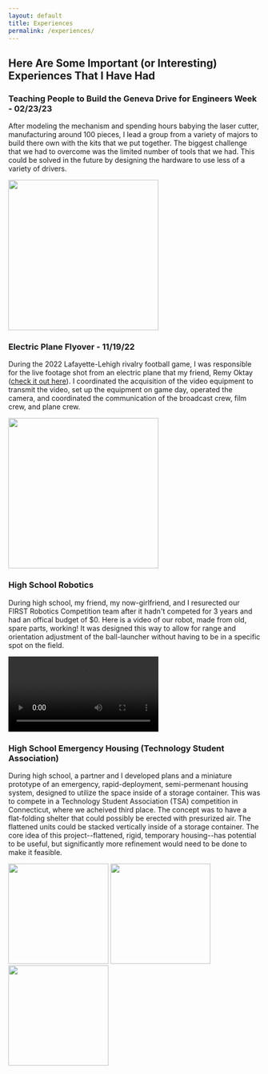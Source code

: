 ```yaml
---
layout: default
title: Experiences
permalink: /experiences/
---
```


## Here Are Some Important (or Interesting) Experiences That I Have Had

### Teaching People to Build the Geneva Drive for Engineers Week - 02/23/23

After modeling the mechanism and spending hours babying the laser cutter, manufacturing around 100 pieces, I lead a group from a variety of majors to build there own with the kits that we put together. The biggest challenge that we had to overcome was the limited number of tools that we had. This could be solved in the future by designing the hardware to use less of a variety of drivers.

<img src="https://r3dotstone.github.io/portfolio/media/genevaPeople.jpg" height="300" >

### Electric Plane Flyover - 11/19/22

During the 2022 Lafayette-Lehigh rivalry football game, I was responsible for the live footage shot from an electric plane that my friend, Remy Oktay ([check it out here](https://www.lehighvalleynews.com/school-news/higher-education/2022-11-19/student-pilots-battery-powered-airplane-over-historic-lehigh-lafayette-football-game)). I coordinated the acquisition of the video equipment to transmit the video, set up the equipment on game day, operated the camera, and coordinated the communication of the broadcast crew, film crew, and plane crew. 

<img src="https://r3dotstone.github.io/portfolio/media/flyover1.jpg" height="300" >


### High School Robotics

During high school, my friend, my now-girlfriend, and I resurected our FIRST Robotics Competition team after it hadn't competed for 3 years and had an offical budget of $0. Here is a video of our robot, made from old, spare parts, working! It was designed this way to allow for range and orientation adjustment of the ball-launcher without having to be in a specific spot on the field.

<video style="max-height: 300px; width: auto;" controls>
    <source src="https://r3dotstone.github.io/portfolio/media/robotVid.mp4" type="video/mp4">
    Your browser does not support the video tag.
</video>

### High School Emergency Housing (Technology Student Association)

During high school, a partner and I developed plans and a miniature prototype of an emergency, rapid-deployment, semi-permenant housing system, designed to utilize the space inside of a storage container. This was to compete in a Technology Student Association (TSA) competition in Connecticut, where we acheived third place. The concept was to have a flat-folding shelter that could possibly be erected with presurized air. The flattened units could be stacked vertically inside of a storage container. The core idea of this project--flattened, rigid, temporary housing--has potential to be useful, but significantly more refinement would need to be done to make it feasible.

<img src="https://r3dotstone.github.io/portfolio/media/House/paperProto.jpg" height="200" /> <img src="https://r3dotstone.github.io/portfolio/media/House/finalFlattened.jpg" height="200" /> <img src="https://r3dotstone.github.io/portfolio/media/House/drawing.jpg" height="200" />
